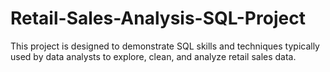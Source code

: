 # Retail-Sales-Analysis-SQL-Project
This project is designed to demonstrate SQL skills and techniques typically used by data analysts to explore, clean, and analyze retail sales data.
